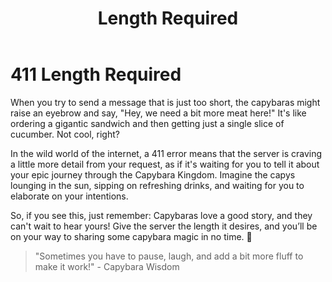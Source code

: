 ﻿---
category: 4xx
code: 411
cover: https://firebasestorage.googleapis.com/v0/b/capy-http.appspot.com/o/Capy-411-750x600.webp?alt=media
thumbnail: https://firebasestorage.googleapis.com/v0/b/capy-http.appspot.com/o/Capy-411-250x200.webp?alt=media
coverAlt: Length Required
description: Length Required
pubDate: 2014-06-01
tags:
- 4xx
title: Length Required
---


# 411 Length Required

When you try to send a message that is just too short, the capybaras might raise an eyebrow and say, "Hey, we need a bit more meat here!" It's like ordering a gigantic sandwich and then getting just a single slice of cucumber. Not cool, right?

In the wild world of the internet, a 411 error means that the server is craving a little more detail from your request, as if it's waiting for you to tell it about your epic journey through the Capybara Kingdom. Imagine the capys lounging in the sun, sipping on refreshing drinks, and waiting for you to elaborate on your intentions.

So, if you see this, just remember: Capybaras love a good story, and they can't wait to hear yours! Give the server the length it desires, and you’ll be on your way to sharing some capybara magic in no time. 🐾

> "Sometimes you have to pause, laugh, and add a bit more fluff to make it work!" - Capybara Wisdom